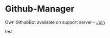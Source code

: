 # Github-Manager

Own GithubBot available on support server - [Join](https://discord.gg/HUEf6n3hsw)

test